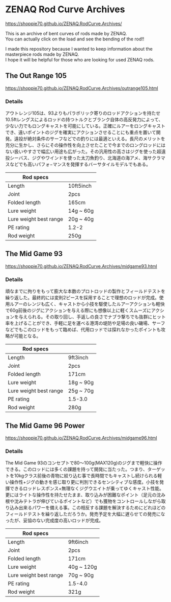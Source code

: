 # ZENAQ Rod Curve Archives

https://shoppie70.github.io/ZENAQ.RodCurve.Archives/

This is an archive of bent curves of rods made by ZENAQ.  
You can actually click on the load and see the bending of the rod!!    

I made this repository because I wanted to keep information about the masterpiece rods made by ZENAQ.  
I hope it will be helpful for those who are looking for used ZENAQ rods.

## The Out Range 105

https://shoppie70.github.io/ZENAQ.RodCurve.Archives/outrange105.html

### Details
アウトレンジ105は、93よりもパラボリック寄りのロッドアクションを持たせ10.5ftレングスによるロッドの持つトルクとブランク自体の高反発力によって、少ない力でもロングキャストを可能にしている。正確にルアーをロングキャストでき、遠いポイントのジグを確実にアクションさせることにも重点を置いて開発。遠投が絶対条件のサーフなどでの釣りには最適といえる。長尺のメリットを充分に生かし、さらにその操作性を向上させたことで今までのロングロッドにはない扱いやすさで幅広い用途も広がった。その汎用性の高さはジグを使った超遠投シーバス、ジグやワインドを使った太刀魚釣り、北海道の海アメ、海サクラマスなどでも高いパフォ−マンスを発揮するバーサタイルモデルでもある。

| Rod specs   |    |
| ---- | ---- |
|  Length  |  10ft5inch  |
|  Joint  |  2pcs  |
|  Folded length |  165cm  |
|  Lure weight  |  14g ~ 60g  |
|  Lure weight best range  |  20g ~ 40g  |
|  PE rating  |  1.2-2  |
|  Rod weight  |  250g  |

## The Mid Game 93

https://shoppie70.github.io/ZENAQ.RodCurve.Archives/midgame93.html

### Details
頑なまでに拘りをもって膨大な本数のプロトロッドの製作とフィールドテストを繰り返した。最終的には変則2ピースを採用することで理想のロッドが完成。使用ルアーのレンジも広く、キャストから小技を駆使したルアーアクションも軽快で60g前後のジグにアクションを与える際にも想像以上に軽くスムーズにアクションを与えられる。その取り回し、手返しの良さでナブラ撃ちでも抜群にヒット率を上げることができ、手軽に足を運べる港湾の堤防や足場の良い磯場、サーフなどでもこのロッドをもって臨めば、代用ロッドでは探れなかったポイントも攻略が可能となる。

| Rod specs   |    |
| ---- | ---- |
|  Length  |  9ft3inch  |
|  Joint  |  2pcs  |
|  Folded length |  171cm  |
|  Lure weight  |  18g ~ 90g  |
|  Lure weight best range  |  25g ~ 70g  |
|  PE rating  |  1.5-3.0  |
|  Rod weight  |  280g  |


## The Mid Game 96 Power

https://shoppie70.github.io/ZENAQ.RodCurve.Archives/midgame96.html

### Details
The Mid Game 93のコンセプトで80〜100g(MAX120g)のジグまで軽快に操作できる。このロッドには多くの課題を持って開発に当たった。つまり、ターゲットを10kgクラス前後の青物に絞り込む事で長時間でもキャストし続けられる軽い操作性+ジグの動きを感じ取り更に判別できるセンシティブな感度。小技を発揮できるロッドレスポンス+無理なくジグウエイトが乗ってゆくキャスト性能。更にはライトな操作性を持たせたまま、取り込みが困難なポイント（足元の沈み根や沈みテトラが伸びているポイントなど）でも獲物をコントロールしながら取り込み出来るパワーを備える事。この相反する課題を解決するためにどれほどのフィールドテストを繰り返しただろうか。発売予定を大幅に遅らせての発売になったが、妥協のない完成度の高いロッドが完成。

| Rod specs   |    |
| ---- | ---- |
|  Length  |  9ft6inch  |
|  Joint  |  2pcs  |
|  Folded length |  171cm  |
|  Lure weight  |  40g ~ 120g  |
|  Lure weight best range  |  70g ~ 90g  |
|  PE rating  |  1.5-4.0  |
|  Rod weight  |  321g  |
